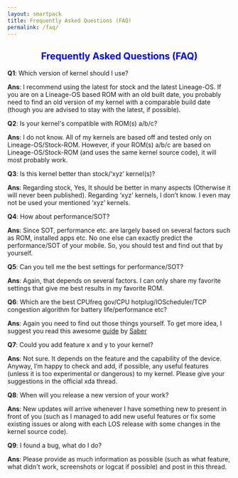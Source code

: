 ```yaml
---
layout: smartpack
title: Frequently Asked Questions (FAQ)
permalink: /faq/
---
```


<h2 style="color: blue; text-align: center">Frequently Asked Questions (FAQ)</h2>

<p><strong>Q1</strong>: Which version of kernel should I use?</p>
<p><strong>Ans</strong>: I recommend using the latest for stock and the latest Lineage-OS. If you are on a Lineage-OS based ROM  with an old built date, you probably need to find an old version of my kernel with a comparable build date (though you are advised to stay with the latest, if possible).</p>

<p><strong>Q2</strong>: Is your kernel's compatible with ROM(s) a/b/c?</p>
<p><strong>Ans</strong>: I do not know. All of my kernels are based off and tested only on Lineage-OS/Stock-ROM. However, if your ROM(s) a/b/c are based on Lineage-OS/Stock-ROM (and uses the same kernel source code), it will most probably work.</p>

<p><strong>Q3</strong>: Is this kernel better than stock/‘xyz’ kernel(s)?</p>
<p><strong>Ans</strong>: Regarding stock, Yes, It should be better in many aspects (Otherwise it will never been published). Regarding ‘xyz’ kernels, I don’t know. I even may not be used your mentioned ‘xyz’ kernels.</p>

<p><strong>Q4</strong>: How about performance/SOT?</p>
<p><strong>Ans</strong>: Since SOT, performance etc. are largely based on several factors such as ROM, installed apps etc. No one else can exactly predict the performance/SOT of your mobile. So, you should test and find out that by yourself.</p>

<p><strong>Q5</strong>: Can you tell me the best settings for performance/SOT?</p>
<p><strong>Ans</strong>: Again, that depends on several factors. I can only share my favorite settings that give me best results in my favorite ROM.</p>

<p><strong>Q6</strong>: Which are the best CPUfreq gov/CPU hotplug/IOScheduler/TCP congestion algorithm for battery life/performance etc?</p>
<p><strong>Ans</strong>: Again you need to find out those things yourself. To get more idea, I suggest you read this awesome <a href="https://forum.xda-developers.com/general/general/ref-to-date-guide-cpu-governors-o-t3048957/post59289777#post59289777">guide</a> by <a href="https://forum.xda-developers.com/member.php?u=5811506">Saber</a></p>

<p><strong>Q7</strong>: Could you add feature x and y to your kernel?</p>
<p><strong>Ans</strong>: Not sure. It depends on the feature and the capability of the device. Anyway, I’m happy to check and add, if possible, any useful features (unless it is too experimental or dangerous) to my kernel. Please give your suggestions in the official xda thread.</p>

<p><strong>Q8</strong>: When will you release a new version of your work?</p>
<p><strong>Ans</strong>: New updates will arrive whenever I have something new to present in front of you (such as I managed to add new useful features or fix some existing issues or along with each LOS release with some changes in the kernel source code).</p>

<p><strong>Q9</strong>: I found a bug, what do I do?</p>
<p><strong>Ans</strong>: Please provide as much information as possible (such as what feature, what didn't work, screenshots or logcat if possible) and post in this thread.</p>
